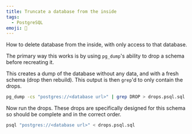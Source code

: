 ```yaml
---
title: Truncate a database from the inside
tags:
  - PostgreSQL
emoji: 🐘
---
```


How to delete database from the inside, with only access to that database.

The primary way this works is by using `pg_dump`'s ability to drop a schema before recreating it.

This creates a dump of the database without any data, and with a fresh schema (drop then rebuild). This output is then `grep`'d to only contain the drops.

```sh
pg_dump -cs "postgres://<database url>" | grep DROP > drops.psql.sql
```

Now run the drops. These drops are specifically designed for this schema so should be complete and in the correct order.

```sh
psql "postgres://<database url>" < drops.psql.sql
```
